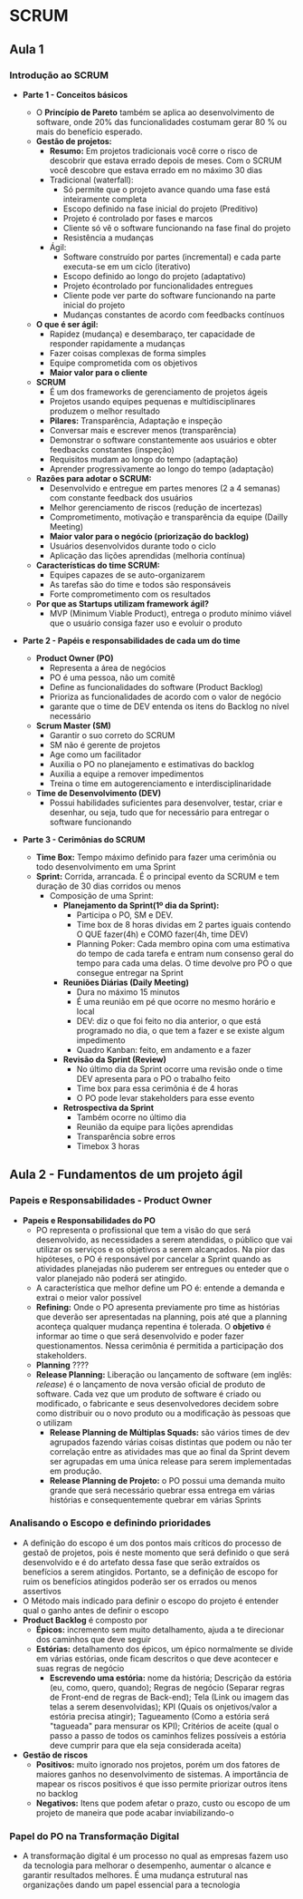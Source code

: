 # SCRUM

## Aula 1
### Introdução ao SCRUM
+ **Parte 1 - Conceitos básicos**
  + O **Princípio de Pareto** também se aplica ao desenvolvimento de software, onde 20% das funcionalidades costumam gerar 80 % ou mais do benefício esperado.
  + **Gestão de projetos:**
    + **Resumo:** Em projetos tradicionais você corre o risco de descobrir que estava errado depois de meses. Com o SCRUM você descobre que estava errado em no máximo 30 dias 
    + Tradicional (waterfall): 
      + Só permite que o projeto avance quando uma fase está inteiramente completa
      + Escopo definido na fase inicial do projeto (Preditivo)
      + Projeto é controlado por fases e marcos
      + Cliente só vê o software funcionando na fase final do projeto
      + Resistência a mudanças
    + Ágil: 
      + Software construído por partes (incremental) e cada parte executa-se em um ciclo (iterativo)
      + Escopo definido ao longo do projeto (adaptativo)
      + Projeto écontrolado por funcionalidades entregues
      + Cliente pode ver parte do software funcionando na parte inicial do projeto
      + Mudanças constantes de acordo com feedbacks contínuos
  + **O que é ser ágil:**
    + Rapidez (mudança) e desembaraço, ter capacidade de responder rapidamente a mudanças
    + Fazer coisas complexas de forma simples
    + Equipe comprometida com os objetivos
    + **Maior valor para o cliente**
  + **SCRUM**
    + É um dos frameworks de gerenciamento de projetos ágeis
    + Projetos usando equipes pequenas e multidisciplinares produzem o melhor resultado
    + **Pilares:** Transparência, Adaptação e inspeção
    + Conversar mais e escrever menos (transparência)
    + Demonstrar o software constantemente aos usuários e obter feedbacks constantes (inspeção)
    + Requisitos mudam ao longo do tempo (adaptação)
    + Aprender progressivamente ao longo do tempo (adaptação)
  + **Razões para adotar o SCRUM:**
    + Desenvolvido e entregue em partes menores (2 a 4 semanas) com constante feedback dos usuários
    + Melhor gerenciamento de riscos (redução de incertezas)
    + Comprometimento, motivação e transparência da equipe (Dailly Meeting)
    + **Maior valor para o negócio (priorização do backlog)**
    + Usuários desenvolvidos durante todo o ciclo
    + Aplicação das lições aprendidas (melhoria contínua)
  + **Características do time SCRUM:**
    + Equipes capazes de se auto-organizarem
    + As tarefas são do time e todos são responsáveis
    + Forte comprometimento com os resultados
  + **Por que as Startups utilizam framework ágil?**
    + MVP (Minimum Viable Product), entrega o produto mínimo viável que o usuário consiga fazer uso e evoluir o produto

+ **Parte 2 - Papéis e responsabilidades de cada um do time**
  + **Product Owner (PO)**
    + Representa a área de negócios
    + PO é uma pessoa, não um comitê
    + Define as funcionalidades do software (Product Backlog)
    + Prioriza as funcionalidades de acordo com o valor de negócio
    + garante que o time de DEV entenda os itens do Backlog no nível necessário
  + **Scrum Master (SM)**
    + Garantir o suo correto do SCRUM
    + SM não é gerente de projetos
    + Age como um facilitador
    + Auxilia o PO no planejamento e estimativas do backlog
    + Auxilia a equipe a remover impedimentos
    + Treina o time em autogerenciamento e interdisciplinaridade
  + **Time de Desenvolvimento (DEV)**
    + Possui habilidades suficientes para desenvolver, testar, criar e desenhar, ou seja, tudo que for necessário para entregar o software funcionando

+ **Parte 3 - Cerimônias do SCRUM**
  + **Time Box:** Tempo máximo definido para fazer uma cerimônia ou todo desenvolvimento em uma Sprint
  + **Sprint:** Corrida, arrancada. É o principal evento da SCRUM e tem duração de 30 dias corridos ou menos
    + Composição de uma Sprint:
      + **Planejamento da Sprint(1º dia da Sprint):** 
        + Participa o PO, SM e DEV. 
        + Time box de 8 horas dividas em 2 partes iguais contendo O QUE fazer(4h) e COMO fazer(4h, time DEV)
        + Planning Poker: Cada membro opina com uma estimativa do tempo de cada tarefa e entram num consenso geral do tempo para cada uma delas. O time devolve pro PO o que consegue entregar na Sprint
      + **Reuniões Diárias (Daily Meeting)**
        + Dura no máximo 15 minutos 
        + É uma reunião em pé que ocorre no mesmo horário e local 
        + DEV: diz o que foi feito no dia anterior, o que está programado no dia, o que tem a fazer e se existe algum impedimento
        + Quadro Kanban: feito, em andamento e a fazer
      + **Revisão da Sprint (Review)**
        + No último dia da Sprint ocorre uma revisão onde o time DEV apresenta para o PO o trabalho feito
        + Time box para essa cerimônia é de 4 horas
        + O PO pode levar stakeholders para esse evento
      + **Retrospectiva da Sprint**
        + Também ocorre no último dia
        + Reunião da equipe para lições aprendidas
        + Transparência sobre erros
        + Timebox 3 horas

## Aula 2 - Fundamentos de um projeto ágil
### Papeis e Responsabilidades - Product Owner
+ **Papeis e Responsabilidades do PO**
  + PO representa o profissional que tem a visão do que será desenvolvido, as necessidades a serem atendidas, o público que vai utilizar os serviços e os objetivos a serem alcançados. Na pior das hipóteses, o PO é responsável por cancelar a Sprint quando as atividades planejadas não puderem ser entregues ou enteder que o valor planejado não poderá ser atingido.
  + A característica que melhor define um PO é: entende a demanda e extrai o meior valor possível
  + **Refining:** Onde o PO apresenta previamente pro time as histórias que deverão ser apresentadas na planning, pois até que a planning aconteça qualquer mudança repentina é tolerada. O **objetivo** é informar ao time o que será desenvolvido e poder fazer questionamentos. Nessa cerimônia é permitida a participação dos stakeholders.
  + **Planning** ????
  + **Release Planning:** Liberação ou lançamento de software (em inglês: _release_) é o lançamento de nova versão oficial de produto de software. Cada vez que um produto de software é criado ou modificado, o fabricante e seus desenvolvedores decidem sobre como distribuir ou o novo produto ou a modificação às pessoas que o utilizam
    + **Release Planning de Múltiplas Squads:** são vários times de dev agrupados fazendo várias coisas distintas que podem ou não ter correlação entre as atividades mas que ao final da Sprint devem ser agrupadas em uma única release para serem implementadas em produção.
    + **Release Planning de Projeto:** o PO possui uma demanda muito grande que será necessário quebrar essa entrega em várias histórias e consequentemente quebrar em várias Sprints

### Analisando o Escopo e definindo prioridades
+ A definição do escopo é um dos pontos mais críticos do processo de gestaõ de projetos, pois é neste momento que será definido o que será desenvolvido e é do artefato dessa fase que serão extraídos os benefícios a serem atingidos. Portanto, se a definição de escopo for ruim os benefícios atingidos poderão ser os errados ou menos assertivos
+ O Método mais indicado para definir o escopo do projeto é entender qual o  ganho antes de definir o escopo
+ **Product Backlog** é composto por 
  + **Épicos:** incremento sem muito detalhamento, ajuda a te direcionar dos caminhos que deve seguir
  + **Estórias:** detalhamento dos épicos, um épico normalmente se divide em várias estórias, onde ficam descritos o que deve acontecer e suas regras de negócio
    + **Escrevendo uma estória:** nome da história; Descrição da estória (eu, como, quero, quando); Regras de negócio (Separar regras de Front-end de regras de Back-end); Tela (Link ou imagem das telas a serem desenvolvidas); KPI (Quais os onjetivos/valor a estória precisa atingir); Tagueamento (Como a estória será "tagueada" para mensurar os KPI); Critérios de aceite (qual o passo a passo de todos os caminhos felizes possíveis a estória deve cumprir para que ela seja considerada aceita)
+ **Gestão de riscos**
  + **Positivos:** muito ignorado nos projetos, porém um dos fatores de maiores ganhos no desenvolvimento de sistemas. A importância de mapear os riscos positivos é que isso permite priorizar outros itens no backlog
  + **Negativos:** Itens que podem afetar o prazo, custo ou escopo de um projeto de maneira que pode acabar inviabilizando-o

### Papel do PO na Transformação Digital
+ A transformação digital é um processo no qual as empresas fazem uso da tecnologia para melhorar o desempenho, aumentar o alcance e garantir resultados melhores. É uma mudança estrutural nas organizações dando um papel essencial para a tecnologia
